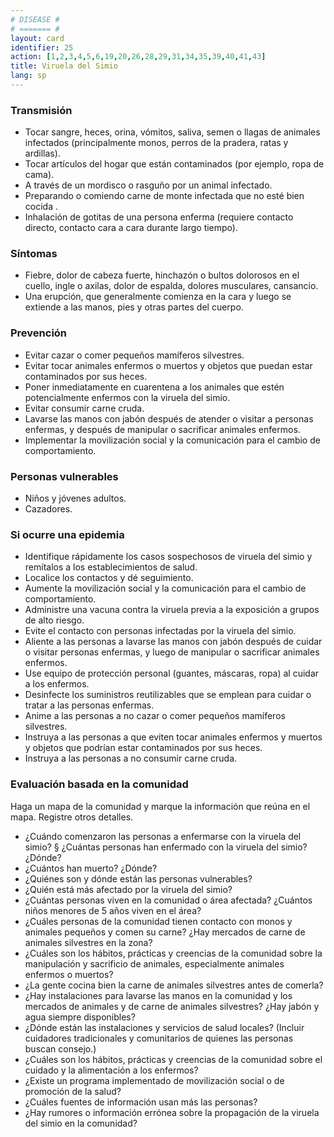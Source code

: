```yaml
---
# DISEASE #
# ======= #
layout: card
identifier: 25
action: [1,2,3,4,5,6,19,20,26,28,29,31,34,35,39,40,41,43]
title: Viruela del Simio
lang: sp
---
```


### Transmisión

- Tocar sangre, heces, orina, vómitos, saliva, semen o llagas de animales infectados (principalmente monos, perros de la pradera, ratas y ardillas).
- Tocar artículos del hogar que están contaminados (por ejemplo, ropa de cama).
- A través de un mordisco o rasguño por un animal infectado.
- Preparando o comiendo carne de monte infectada que no esté bien cocida .
- Inhalación de gotitas de una persona enferma (requiere contacto directo, contacto cara a cara durante largo tiempo).

### Síntomas

- Fiebre, dolor de cabeza fuerte, hinchazón o bultos dolorosos en el cuello, ingle o axilas, dolor de espalda, dolores musculares, cansancio.
- Una erupción, que generalmente comienza en la cara y luego se extiende a las manos, pies y otras partes del cuerpo.

### Prevención

- Evitar cazar o comer pequeños mamíferos silvestres.
- Evitar tocar animales enfermos o muertos y objetos que puedan estar contaminados por sus heces.
- Poner inmediatamente en cuarentena a los animales que estén potencialmente enfermos con la viruela del simio.
- Evitar consumir carne cruda.
- Lavarse las manos con jabón después de atender o visitar a personas enfermas, y después de manipular o sacrificar animales enfermos.
- Implementar la movilización social y la comunicación para el cambio de comportamiento.

### Personas vulnerables

- Niños y jóvenes adultos. 
- Cazadores.

### Si ocurre una epidemia

- Identifique rápidamente los casos sospechosos de viruela del simio y remítalos a los establecimientos de salud.
- Localice los contactos y dé seguimiento.
- Aumente la movilización social y la comunicación para el cambio de comportamiento.
- Administre una vacuna contra la viruela previa a la exposición a grupos de alto riesgo.
- Evite el contacto con personas infectadas por la viruela del simio.
- Aliente a las personas a lavarse las manos con jabón después de cuidar o visitar personas enfermas, y luego de manipular o sacrificar animales enfermos.
- Use equipo de protección personal (guantes, máscaras, ropa) al cuidar a los enfermos.
- Desinfecte los suministros reutilizables que se emplean para cuidar o tratar a las personas enfermas.
- Anime a las personas a no cazar o comer pequeños mamíferos silvestres.
- Instruya a las personas a que eviten tocar animales enfermos y muertos y objetos que podrían estar contaminados por sus heces.
- Instruya a las personas a no consumir carne cruda.

### Evaluación basada en la comunidad

Haga un mapa de la comunidad y marque la información que reúna en el mapa. Registre otros detalles.
- ¿Cuándo comenzaron las personas a enfermarse con la viruela del simio? § ¿Cuántas personas han enfermado con la viruela del simio? ¿Dónde?
- ¿Cuántos han muerto? ¿Dónde?
- ¿Quiénes son y dónde están las personas vulnerables?
- ¿Quién está más afectado por la viruela del simio?
- ¿Cuántas personas viven en la comunidad o área afectada? ¿Cuántos niños menores de 5 años viven en el área?
- ¿Cuáles personas de la comunidad tienen contacto con monos y animales pequeños y comen su carne? ¿Hay mercados de carne de animales silvestres en la zona?
- ¿Cuáles son los hábitos, prácticas y creencias de la comunidad sobre la manipulación y sacrificio de animales, especialmente animales enfermos o muertos?
- ¿La gente cocina bien la carne de animales silvestres antes de comerla?
- ¿Hay instalaciones para lavarse las manos en la comunidad y los mercados de animales y de carne de animales silvestres? ¿Hay jabón y agua siempre disponibles?
- ¿Dónde están las instalaciones y servicios de salud locales? (Incluir cuidadores tradicionales y comunitarios de quienes las personas buscan consejo.)
- ¿Cuáles son los hábitos, prácticas y creencias de la comunidad sobre el cuidado y la alimentación a los enfermos?
- ¿Existe un programa implementado de movilización social o de promoción de la salud?
- ¿Cuáles fuentes de información usan más las personas?
- ¿Hay rumores o información errónea sobre la propagación de la viruela del simio en la comunidad?
